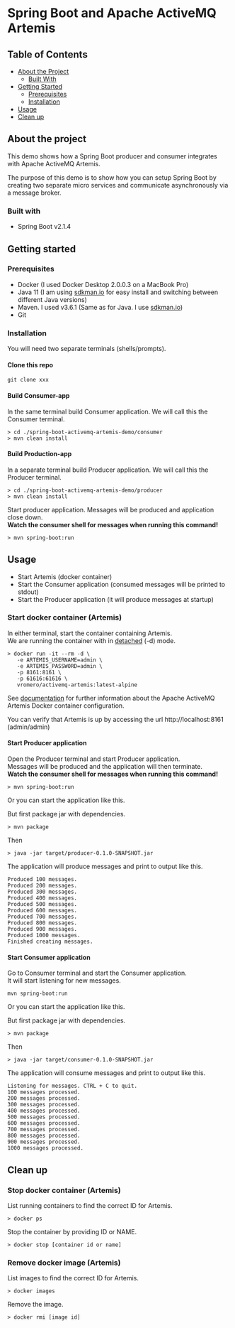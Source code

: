 # Spring Boot and Apache ActiveMQ Artemis
[//]: # (logo here)

## Table of Contents
* [About the Project](#about-the-project)
  * [Built With](#built-with)
* [Getting Started](#getting-started)
  * [Prerequisites](#prerequisites)
  * [Installation](#installation)
* [Usage](#usage)
* [Clean up](#clean-up)




## About the project
This demo shows how a Spring Boot producer and consumer integrates with Apache ActiveMQ Artemis.  

The purpose of this demo is to show how you can setup Spring Boot by creating two separate micro services and communicate asynchronously via a message broker.

### Built with
* Spring Boot v2.1.4

## Getting started
### Prerequisites
* Docker (I used Docker Desktop 2.0.0.3 on a MacBook Pro)
* Java 11 (I am using [sdkman.io](https://sdkman.io) for easy install and switching between different Java versions)
* Maven. I used v3.6.1 (Same as for Java. I use [sdkman.io](https://sdkman.io))
* Git

### Installation

You will need two separate terminals (shells/prompts).


#### Clone this repo
```
git clone xxx
```

#### Build Consumer-app
In the same terminal build Consumer application. We will call this the Consumer terminal.
```
> cd ./spring-boot-activemq-artemis-demo/consumer
> mvn clean install
```

#### Build Production-app
In a separate terminal build Producer application. We will call this the Producer terminal.
```
> cd ./spring-boot-activemq-artemis-demo/producer
> mvn clean install
```
Start producer application. Messages will be produced and application close down.  
__Watch the consumer shell for messages when running this command!__
```
> mvn spring-boot:run
```

## Usage

* Start Artemis (docker container)
* Start the Consumer application (consumed messages will be printed to stdout)
* Start the Producer application (it will produce messages at startup)

### Start docker container (Artemis)
In either terminal, start the container containing Artemis.  
We are running the container with in [detached](https://docs.docker.com/engine/reference/run/#detached--d) (-d) mode.  
```
> docker run -it --rm -d \
   -e ARTEMIS_USERNAME=admin \
   -e ARTEMIS_PASSWORD=admin \
   -p 8161:8161 \
   -p 61616:61616 \
   vromero/activemq-artemis:latest-alpine
```
See [documentation](https://github.com/vromero/activemq-artemis-docker) for further information about the Apache ActiveMQ Artemis Docker container configuration.

You can verify that Artemis is up by accessing the url http://localhost:8161 (admin/admin)

#### Start Producer application
Open the Producer terminal and start Producer application.   
Messages will be produced and the application will then terminate.  
__Watch the consumer shell for messages when running this command!__
```
> mvn spring-boot:run
```
Or you can start the application like this.

But first package jar with dependencies.  
```          
> mvn package
```
Then
```
> java -jar target/producer-0.1.0-SNAPSHOT.jar
```
The application will produce messages and print to output like this.
```
Produced 100 messages.
Produced 200 messages.
Produced 300 messages.
Produced 400 messages.
Produced 500 messages.
Produced 600 messages.
Produced 700 messages.
Produced 800 messages.
Produced 900 messages.
Produced 1000 messages.
Finished creating messages.
```
#### Start Consumer application
Go to Consumer terminal and start the Consumer application.   
It will start listening for new messages. 
```
mvn spring-boot:run
```
Or you can start the application like this.  

But first package jar with dependencies.
```
> mvn package
```
Then
```
> java -jar target/consumer-0.1.0-SNAPSHOT.jar
```
The application will consume messages and print to output like this.
```
Listening for messages. CTRL + C to quit.
100 messages processed.
200 messages processed.
300 messages processed.
400 messages processed.
500 messages processed.
600 messages processed.
700 messages processed.
800 messages processed.
900 messages processed.
1000 messages processed.
```

## Clean up
### Stop docker container (Artemis)
List running containers to find the correct ID for Artemis.
```
> docker ps
```
Stop the container by providing ID or NAME.
```
> docker stop [container id or name]
```

### Remove docker image (Artemis)
List images to find the correct ID for Artemis.
```
> docker images
```
Remove the image.
```
> docker rmi [image id]
```
